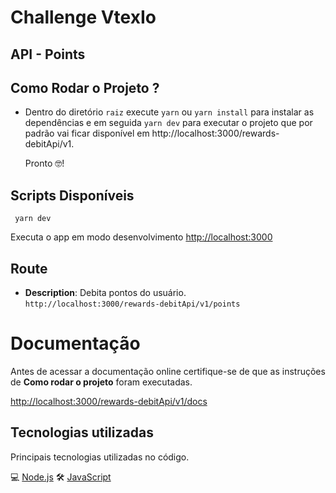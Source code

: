 #  **Challenge VtexIo**
## API  - Points  

## Como Rodar o Projeto ?

* Dentro do diretório `raiz`  execute `yarn` ou  `yarn install`  para instalar as dependências e em seguida `yarn dev` para executar o projeto que por padrão vai ficar disponível em
   http://localhost:3000/rewards-debitApi/v1.

  Pronto 🤓!

## Scripts Disponíveis 

  ` yarn dev`

  Executa o app em modo desenvolvimento [http://localhost:3000](http://localhost:3000/)

## Route
   * **Description**: Debita pontos do usuário.   
   `http://localhost:3000/rewards-debitApi/v1/points`

# Documentação
  Antes de acessar a documentação online certifique-se de que as instruções de **Como rodar o projeto** foram executadas. 
   
[http://localhost:3000/rewards-debitApi/v1/docs](http://localhost:3000/rewards-debitApi/v1/docs)

## Tecnologias utilizadas

Principais tecnologias utilizadas no código.

💻 [Node.js](https://nodejs.org/)
🛠 [JavaScript](https://www.javascript.com/)
